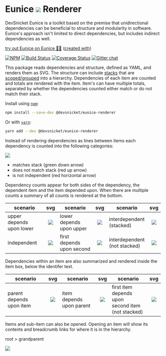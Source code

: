 # Eunice ![](https://raw.githubusercontent.com/DevSnicket/eunice-renderer/master/getSvgElementForStack/createArrows/test/withUse/testCases/default-height.svg?sanitize=true) Renderer

DevSnicket Eunice is a toolkit based on the premise that unidirectional dependencies can be beneficial to structure and modularity in software. Eunice's approach isn't limited to direct dependencies, but includes indirect dependencies as well.

[try out Eunice on Eunice 🐶🥫](https://devsnicket.github.io/Eunice/renderer/harness.html) ([created with](dogfooding/generate.sh))

[![NPM](https://img.shields.io/npm/v/@devsnicket/eunice-renderer.svg)](https://www.npmjs.com/package/@devsnicket/eunice-renderer
) [![Build Status](https://travis-ci.org/DevSnicket/eunice-renderer.svg?branch=master)](https://travis-ci.org/DevSnicket/eunice-renderer) [![Coverage Status](https://coveralls.io/repos/github/DevSnicket/eunice-renderer/badge.svg?branch=master&c=1)](https://coveralls.io/github/DevSnicket/eunice-renderer?branch=master) [![Gitter chat](https://badges.gitter.im/devsnicket-eunice/gitter.png)](https://gitter.im/devsnicket-eunice)

This package reads dependencies and structure, defined as YAML, and renders them as SVG. The structure can include [stacks](https://github.com/DevSnicket/eunice#stacks) that are [scoped/grouped](https://github.com/DevSnicket/eunice#scopes--groups) into a hierarchy. Dependencies of each item are counted and totals are rendered with the item. Item's can have multiple totals, separated by whether the dependencies counted either match or do not match their stack.

Install using [`npm`](https://www.npmjs.com/package/@devsnicket/eunice-renderer):

```bash
npm install --save-dev @devsnicket/eunice-renderer
```
Or with [`yarn`](https://yarnpkg.com/en/package/@devsnicket/eunice-renderer):

```bash
yarn add --dev @devsnicket/eunice-renderer
```

Instead of rendering dependencies as lines between items each dependency is counted into the following categories:

![](https://raw.githubusercontent.com/DevSnicket/eunice-renderer/master/getSvgElementForStack/createArrows/test/withUse/testCases/with-descriptions.svg?sanitize=true)

- matches stack (green down arrow)
- does not match stack (red up arrow)
- is not independent (red horizontal arrow)

Dependency counts appear for both sides of the dependency, the dependent item and the item depended upon. When there are multiple counts a summary of all counts is rendered at the bottom.

scenario | svg | scenario | svg | scenario | svg
-------- | :-: | -------- | :-: | -------- | :-:
upper depends<br/>upon lower | [![](https://raw.githubusercontent.com/DevSnicket/eunice-renderer/master/getSvgForYaml/testCases/stack/upper-depends-upon-lower/.svg?sanitize=true)](Renderer/getSvgForYaml/testCases/stack/upper-depends-upon-lower/.svg) | lower depends<br/>upon upper | [![](https://raw.githubusercontent.com/DevSnicket/eunice-renderer/master/getSvgForYaml/testCases/stack/lower-depends-upon-upper/.svg?sanitize=true)](Renderer/getSvgForYaml/testCases/stack/lower-depends-upon-upper/.svg) | interdependent<br/>(stacked) | [![](https://raw.githubusercontent.com/DevSnicket/eunice-renderer/master/getSvgForYaml/testCases/stack/two-interdependent/.svg?sanitize=true)](Renderer/getSvgForYaml/testCases/stack/two-interdependent/.svg)
independent | [![](https://raw.githubusercontent.com/DevSnicket/eunice-renderer/master/getSvgForYaml/testCases/two/.svg?sanitize=true)](Renderer/getSvgForYaml/testCases/two/.svg) | first depends<br/>upon second | [![](https://raw.githubusercontent.com/DevSnicket/eunice-renderer/master/getSvgForYaml/testCases/independency/first-depends-upon-second/.svg?sanitize=true)](Renderer/getSvgForYaml/testCases/independency/first-depends-upon-second/.svg) | interdependent<br/>(not stacked) | [![](https://raw.githubusercontent.com/DevSnicket/eunice-renderer/master/getSvgForYaml/testCases/independency/two-interdependent/.svg?sanitize=true)](Renderer/getSvgForYaml/testCases/independency/two-interdependent/.svg)

Dependencies within an item are also summarized and rendered inside the item box, below the identifer text.

scenario | svg | scenario | svg | scenario | svg
-------- | :-: | -------- | :-: | -------- | :-:
parent depends<br />upon item | [![](https://raw.githubusercontent.com/DevSnicket/eunice-renderer/master/getSvgForYaml/testCases/parent-depends-upon-item/.svg?sanitize=true)](Renderer/getSvgForYaml/testCases/parent-depends-upon-item/.svg) | item depends<br />upon parent | [![](https://raw.githubusercontent.com/DevSnicket/eunice-renderer/master/getSvgForYaml/testCases/item-depends-upon-parent/.svg?sanitize=true)](Renderer/getSvgForYaml/testCases/item-depends-upon-parent/.svg) | first item<br/> depends upon<br/>second item<br/>(not stacked) | [![](https://raw.githubusercontent.com/DevSnicket/eunice-renderer/master/getSvgForYaml/testCases/independency/first-item-depends-upon-second-item/.svg?sanitize=true)](Renderer/getSvgForYaml/testCases/independency/first-item-depends-upon-second-item/.svg)

Items and sub-item can also be opened. Opening an item will show its contents and breadcrumb links for where it is in the hierarchy.

root > grandparent

[![](https://raw.githubusercontent.com/DevSnicket/eunice-renderer/master/getSvgForYaml/withSubset.testCases/upper-item-depends-upon-lower-item-with-parent.svg?sanitize=true)](Renderer/getSvgForYaml/withSubset.testCases/upper-item-depends-upon-lower-item-with-parent.svg)
